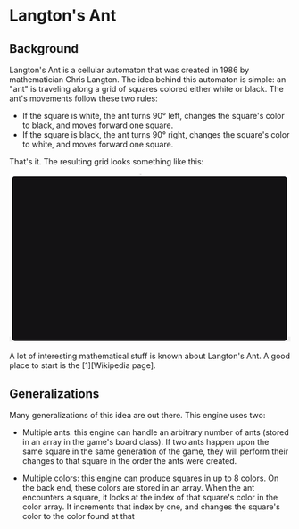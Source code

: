 # Langton's Ant

## Background

Langton's Ant is a cellular automaton that was created in 1986 by mathematician Chris Langton.  The idea behind this automaton is simple: an "ant" is traveling along a grid of squares colored either white or black.  The ant's movements follow these two rules:

- If the square is white, the ant turns 90&deg; left, changes the square's color to black, and moves forward one square.
- If the square is black, the ant turns 90&deg; right, changes the square's color to white, and moves forward one square.  

That's it.  The resulting grid looks something like this:

![Black grid with purple squares, squares moving according to the above rules](./langton_basic.gif)

A lot of interesting mathematical stuff is known about Langton's Ant.  A good place to start is the [1][Wikipedia page].

## Generalizations

Many generalizations of this idea are out there.  This engine uses two:

- Multiple ants: this engine can handle an arbitrary number of ants (stored in an array in the game's board class).  If two ants happen upon the same square in the same generation of the game, they will perform their changes to that square in the order the ants were created.  

- Multiple colors: this engine can produce squares in up to 8 colors.  On the back end, these colors are stored in an array.  When the ant encounters a square, it looks at the index of that square's color in the color array.  It increments that index by one, and changes the square's color to the color found at that
